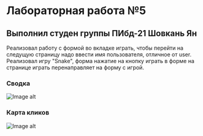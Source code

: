 # Лабораторная работа №5

## Выполнил студен группы ПИбд-21 Шовкань Ян

Реализовал работу с формой во вкладке играть, чтобы перейти на следущую страницу надо ввести имя пользователя, отличное от user. Реализовал игру "Snake", форма нажатие на кнопку играть в форме на странице играть перенаправляет на форму с игрой.

### Сводка 
![Image alt](https://sun9-22.userapi.com/impg/OKTrN4CTGcaC9Sup77Yk03uG7VIR-2JX9Oy0mQ/MnOM3115TqI.jpg?size=1071x782&quality=96&proxy=1&sign=e5883d7e80a97f09ff880cfb23c491a6&type=album)

### Карта кликов
![Image alt](https://sun9-18.userapi.com/impg/tDD0OG1zqfnhIQgxcsFSBNUYQsmya8sQk5RpTQ/h7CLJ7wy6KM.jpg?size=1254x884&quality=96&proxy=1&sign=1e7bf6794e553534637f34041368f3bb&type=album)